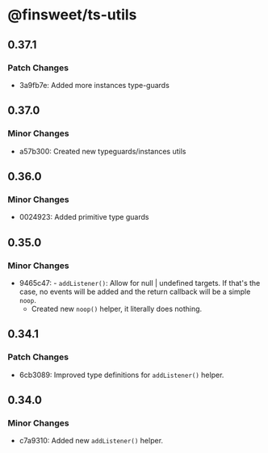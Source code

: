 # @finsweet/ts-utils

## 0.37.1

### Patch Changes

- 3a9fb7e: Added more instances type-guards

## 0.37.0

### Minor Changes

- a57b300: Created new typeguards/instances utils

## 0.36.0

### Minor Changes

- 0024923: Added primitive type guards

## 0.35.0

### Minor Changes

- 9465c47: - `addListener()`: Allow for null | undefined targets. If that's the case, no events will be added and the return callback will be a simple `noop`.
  - Created new `noop()` helper, it literally does nothing.

## 0.34.1

### Patch Changes

- 6cb3089: Improved type definitions for `addListener()` helper.

## 0.34.0

### Minor Changes

- c7a9310: Added new `addListener()` helper.

